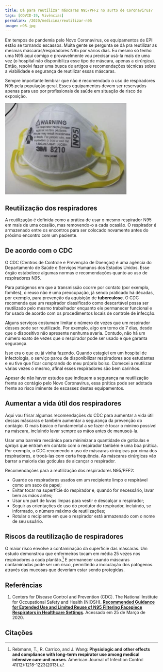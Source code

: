```yaml
---
title: Dá para reutilizar máscaras N95/PFF2 no surto de Coronavirus?
tags: [COVID-19, Vivências]
permalink: /2020/medicina/reutilizar-n95
image: n95.jpg
---
```


Em tempos de pandemia pelo Novo Coronavirus, os equipamentos de EPI estão se tornando escassos. Muita gente se pergunta se dá pra reutilizar as mesmas máscaras/respiradores N95 por vários dias. Eu mesmo só tenho uma N95 aqui comigo e provavelmente vou precisar usá-la mais de uma vez (o hospital não disponibiliza esse tipo de máscara, apenas a cirúrgica). Então, resolvi fazer uma busca de artigos e recomendações técnicas sobre a viabilidade e segurança de reutilizar essas máscaras.

Sempre importante lembrar que não é recomendado o uso de respiradores N95 pela população geral. Esses equipamentos devem ser reservados apenas para uso por profissionais de saúde em situação de risco de exposição.

![N95](/assets/2020/n95.jpeg)

## Reutilização dos respiradores

A reutilização é definida como a prática de usar o mesmo respirador N95 em mais de uma ocasião, mas removendo-o a cada ocasião. O respirador é armazenado entre os encontros para ser colocado novamente antes do próximo encontro com um paciente. 

## De acordo com o CDC

O CDC (Centros de Controle e Prevenção de Doenças) é uma agência do Departamento de Saúde e Serviços Humanos dos Estados Unidos. Esse órgão estabelece algumas normas e recomendações quanto ao uso de respiradores N95.

Para patógenos em que a transmissão ocorre por contato (por exemplo, fomites), o reuso não é uma preocupação, já sendo praticado há décadas, por exemplo, para prevenção da aquisição de **tuberculose**. O CDC recomenda que um respirador classificado como descartável possa ser reutilizado pelo mesmo trabalhador enquanto ele permanecer funcional e for usado de acordo com os procedimentos locais de controle de infecção.

Alguns serviços costumam limitar o número de vezes que um respirador desses pode ser reutilizado. Por exemplo, algo em torno de 7 dias, desde que o dispositivo não apresente nenhuma avaria. Contudo, não há um número exato de vezes que o respirador pode ser usado e que garanta segurança.

Isso era o que eu já vinha fazendo. Quando estagiei em um hospital de infectologia, o serviço parou de disponibilizar respiradores aos estudantes e eu tive que ficar comprando do meu próprio bolso. Comecei a reutilizar várias vezes o mesmo, afinal esses respiradores são bem carinhos.

Apesar de não haver estudos que indiquem a segurança na reutilização frente ao contágio pelo Novo Coronavirus, essa prática pode ser adotada frente ao risco iminente de escassez destes equipamentos.

## Aumentar a vida útil dos respiradores

Aqui vou frisar algumas recomendações do CDC para aumentar a vida útil dessas máscaras e também aumentar a segurança da prevenção do contágio. O mais básico e fundamental a se fazer é tocar o mínimo possível na máscara, incluindo lavar sempre as mãos antes de manuseá-la. 

Usar uma barreira mecânica para minimizar a quantidade de gotículas e *sprays* que entram em contato com o respirador também é uma boa prática. Por exemplo, o CDC recomendo o uso de máscaras cirúrgicas por cima dos respiradores, e trocá-las com certa frequência. As máscaras cirúrgicas vão barrar a maioria das gotículas de alcançar o respirador.

Recomendações para a reutilização dos respiradores N95/PFF2:

* Guarde os respiradores usados em um recipiente limpo e respirável como um saco de papel;
* Evitar tocar na superfície do respirador e, quando for necessário, lavar bem as mãos antes;
* Usar um part de luvas limpas para vestir e descalçar o respirador;
* Seguir as orientações de uso do produtor do respirador, incluindo, se informado, o número máximo de reutilizações;
* Rotular o recipiente em que o respirador está armazenado com o nome de seu usuário.

## Riscos da reutilização de respiradores

O maior risco envolve a contaminação da superfície das máscaras. Um estudo demonstrou que enfermeiros tocam em média 25 vezes nos respiradores a cada plantão.[^tocar] E permanecer usando máscaras contaminadas pode ser um risco, permitindo a inoculação dos patógenos através das mucosas que deveriam estar sendo protegidas.

## Referências

1. Centers for Disease Control and Prevention (CDC). The National Institute for Occupational Safety and Health (NIOSH). [**Recommended Guidance for Extended Use and Limited Reuse of N95 Filtering Facepiece Respirators in Healthcare Settings**](https://www.cdc.gov/niosh/topics/hcwcontrols/recommendedguidanceextuse.html). Acessado em 25 de Março de 2020. 

## Citações

[^tocar]: Rebmann, T., R. Carrico, and J. Wang: **Physiologic and other effects and compliance with long-term respirator use among medical intensive care unit nurses**. American Journal of Infection Control 41(12):1218-1223(2013).